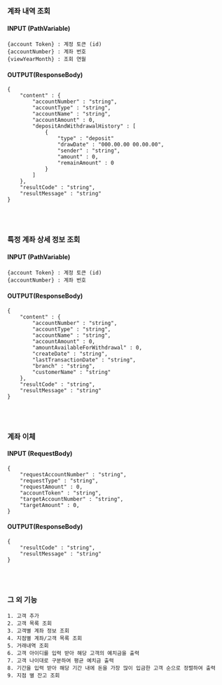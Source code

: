 ### 계좌 내역 조회
#### INPUT (PathVariable)
```
{account Token} : 계정 토큰 (id)
{accountNumber} : 계좌 번호
{viewYearMonth} : 조회 연월
```
#### OUTPUT(ResponseBody)
```
{
	"content" : {
		"accountNumber" : "string",
		"accountType" : "string",
		"accountName" : "string",
		"accountAmount" : 0,
		"depositAndWithdrawalHistory" : [
			{
				"type" : "deposit"
				"drawDate" : "000.00.00 00.00.00",
				"sender" : "string",
				"amount" : 0,
				"remainAmount" : 0
			}
		]
	},
	"resultCode" : "string",
	"resultMessage" : "string"
}
```
<br></br>

### 특정 계좌 상세 정보 조회
#### INPUT (PathVariable)
```
{account Token} : 계정 토큰 (id)
{accountNumber} : 계좌 번호
```
#### OUTPUT(ResponseBody)
```
{
	"content" : {
		"accountNumber" : "string",
		"accountType" : "string",
		"accountName" : "string",
		"accountAmount" : 0,
		"amountAvailableForWithdrawal" : 0,
		"createDate" : "string",
		"lastTransactionDate" : "string",
		"branch" : "string",
		"customerName" : "string"
	},
	"resultCode" : "string",
	"resultMessage" : "string"
}
```
<br></br>

### 계좌 이체
#### INPUT (RequestBody)
```
{
	"requestAccountNumber" : "string",
	"requestType" : "string",
	"requestAmount" : 0,
	"accountToken" : "string",
	"targetAccountNumber" : "string",
	"targetAmount" : 0,
}
```
#### OUTPUT(ResponseBody)
```
{
	"resultCode" : "string",
	"resultMessage" : "string"
}
```
<br></br>

### 그 외 기능
	1. 고객 추가
	2. 고객 목록 조회
	3. 고객별 계좌 정보 조회
	4. 지점별 계좌/고객 목록 조회
	5. 거래내역 조회
	6. 고객 아이디를 입력 받아 해당 고객의 예치금을 출력
	7. 고객 나이대로 구분하여 평균 예치금 출력
	8. 기간을 입력 받아 해당 기간 내에 돈을 가장 많이 입금한 고객 순으로 정렬하여 출력
	9. 지점 별 잔고 조회


